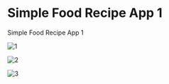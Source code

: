 # Simple Food Recipe App 1

Simple Food Recipe App 1

![1](https://github.com/BilalSevinc16/Simple_Food_Recipe_App_1/assets/146417248/4e6b1e2f-e9dd-4b57-9dbb-b0f51e2264e7)

![2](https://github.com/BilalSevinc16/Simple_Food_Recipe_App_1/assets/146417248/aa7e84bd-1142-45a7-891b-91758fecc7f9)

![3](https://github.com/BilalSevinc16/Simple_Food_Recipe_App_1/assets/146417248/2b171834-40d3-4d81-81d3-febe78720819)
